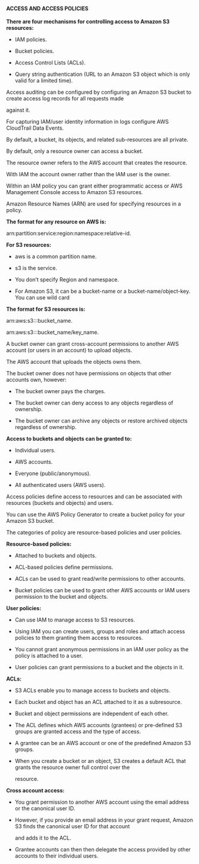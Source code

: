 #### ACCESS AND ACCESS POLICIES

**There are four mechanisms for controlling access to Amazon S3 resources:**

- IAM policies.

- Bucket policies.

- Access Control Lists (ACLs).

- Query string authentication (URL to an Amazon S3 object which is only valid
  for a limited time).

Access auditing can be configured by configuring an Amazon S3 bucket to create
access log records for all requests made

against it.

For capturing IAM/user identity information in logs configure AWS CloudTrail
Data Events.

By default, a bucket, its objects, and related sub-resources are all private.

By default, only a resource owner can access a bucket.

The resource owner refers to the AWS account that creates the resource.

With IAM the account owner rather than the IAM user is the owner.

Within an IAM policy you can grant either programmatic access or AWS Management
Console access to Amazon S3 resources.

Amazon Resource Names (ARN) are used for specifying resources in a policy.

**The format for any resource on AWS is:**

arn:partition:service:region:namespace:relative-id.

**For S3 resources:**

- aws is a common partition name.

- s3 is the service.

- You don’t specify Region and namespace.

- For Amazon S3, it can be a bucket-name or a bucket-name/object-key. You can
  use wild card

**The format for S3 resources is:**

arn:aws:s3:::bucket_name.

arn:aws:s3:::bucket_name/key_name.

A bucket owner can grant cross-account permissions to another AWS account (or
users in an account) to upload objects.

The AWS account that uploads the objects owns them.

The bucket owner does not have permissions on objects that other accounts own,
however:

- The bucket owner pays the charges.

- The bucket owner can deny access to any objects regardless of ownership.

- The bucket owner can archive any objects or restore archived objects
  regardless of ownership.

**Access to buckets and objects can be granted to:**

- Individual users.

- AWS accounts.

- Everyone (public/anonymous).

- All authenticated users (AWS users).

Access policies define access to resources and can be associated with
resources (buckets and objects) and users.

You can use the AWS Policy Generator to create a bucket policy for your Amazon
S3 bucket.

The categories of policy are resource-based policies and user policies.

**Resource-based policies:**

- Attached to buckets and objects.

- ACL-based policies define permissions.

- ACLs can be used to grant read/write permissions to other accounts.

- Bucket policies can be used to grant other AWS accounts or IAM users
  permission to the bucket and objects.

**User policies:**

- Can use IAM to manage access to S3 resources.

- Using IAM you can create users, groups and roles and attach access policies to
  them granting them access to resources.

- You cannot grant anonymous permissions in an IAM user policy as the policy is
  attached to a user.

- User policies can grant permissions to a bucket and the objects in it.

**ACLs:**

- S3 ACLs enable you to manage access to buckets and objects.

- Each bucket and object has an ACL attached to it as a subresource.

- Bucket and object permissions are independent of each other.

- The ACL defines which AWS accounts (grantees) or pre-defined S3 groups are
  granted access and the type of access.

- A grantee can be an AWS account or one of the predefined Amazon S3 groups.

- When you create a bucket or an object, S3 creates a default ACL that grants
  the resource owner full control over the

  resource.

**Cross account access:**

- You grant permission to another AWS account using the email address or the
  canonical user ID.

- However, if you provide an email address in your grant request, Amazon S3
  finds the canonical user ID for that account

  and adds it to the ACL.

- Grantee accounts can then then delegate the access provided by other accounts
  to their individual users.

